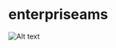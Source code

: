 # enterpriseams
![Alt text](https://github.com/caitongbo/enterpriseams/blob/master/src/main/webapp/images/%E9%A2%84%E8%A7%88.png)
